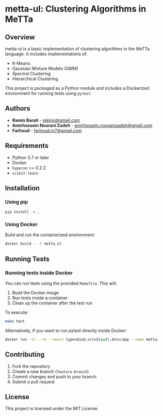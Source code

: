 # metta-ul: Clustering Algorithms in MeTTa

## Overview

metta-ul is a basic implementation of clustering algorithms in the MeTTa language. It includes implementations of:

- K-Means
- Gaussian Mixture Models (GMM)
- Spectral Clustering
- Hierarchical Clustering

This project is packaged as a Python module and includes a Dockerized environment for running tests using `pytest`.

## Authors

- **Ramin Barati** - <rekino@gmail.com>
- **Amirhossein Nourani Zadeh** - <amirhossein.nouranizadeh@gmail.com>
- **Farhoud** - <farhoud.m7@gmail.com>

## Requirements

- Python 3.7 or later
- Docker
- `hyperon` >= 0.2.2
- `scikit-learn`

## Installation

### Using pip

```sh
pip install -e .
```

### Using Docker

Build and run the containerized environment:

```sh
docker build . -t metta_ul
```

## Running Tests

### Running tests inside Docker

You can run tests using the provided `Makefile`. This will:

1. Build the Docker image
2. Run tests inside a container
3. Clean up the container after the test run

To execute:

```sh
make test
```

Alternatively, if you want to run pytest directly inside Docker:

```sh
docker run -it --rm --mount type=bind,src=$(pwd),dst=/app --name metta_ul_run metta_ul pytest -s
```

## Contributing

1. Fork the repository
2. Create a new branch (`feature-branch`)
3. Commit changes and push to your branch
4. Submit a pull request

## License

This project is licensed under the MIT License.
